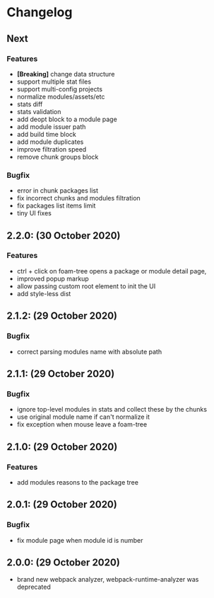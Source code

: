# Changelog

## Next

### Features

- **[Breaking]** change data structure
- support multiple stat files
- support multi-config projects
- normalize modules/assets/etc
- stats diff
- stats validation
- add deopt block to a module page
- add module issuer path
- add build time block
- add module duplicates
- improve filtration speed
- remove chunk groups block

### Bugfix

- error in chunk packages list
- fix incorrect chunks and modules filtration
- fix packages list items limit
- tiny UI fixes

## 2.2.0: (30 October 2020)

### Features

- ctrl + click on foam-tree opens a package or module detail page,
- improved popup markup
- allow passing custom root element to init the UI
- add style-less dist

## 2.1.2: (29 October 2020)

### Bugfix

- correct parsing modules name with absolute path

## 2.1.1: (29 October 2020)

### Bugfix

- ignore top-level modules in stats and collect these by the chunks
- use original module name if can't normalize it
- fix exception when mouse leave a foam-tree

## 2.1.0: (29 October 2020)

### Features

- add modules reasons to the package tree

## 2.0.1: (29 October 2020)

### Bugfix

- fix module page when module id is number

## 2.0.0: (29 October 2020)

- brand new webpack analyzer, webpack-runtime-analyzer was deprecated
